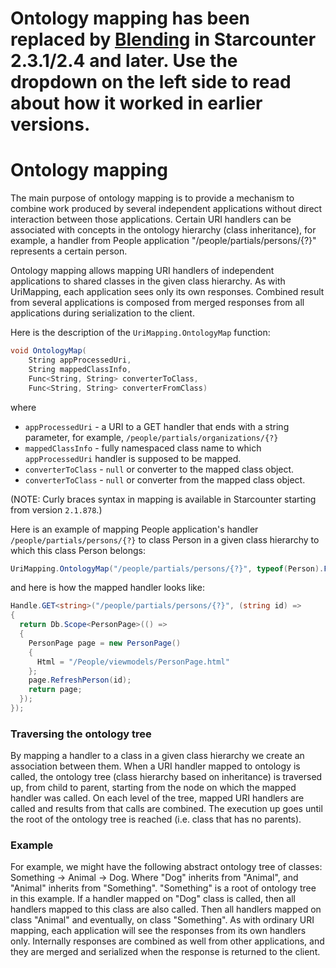 
# Ontology mapping has been replaced by [Blending](../blending/README.md) in Starcounter 2.3.1/2.4 and later. Use the dropdown on the left side to read about how it worked in earlier versions.

# Ontology mapping

The main purpose of ontology mapping is to provide a mechanism to combine work produced by several independent applications without direct interaction between those applications. Certain URI handlers can be associated with concepts in the ontology hierarchy (class inheritance), for example, a handler from People application "/people/partials/persons/{?}" represents a certain person.

Ontology mapping allows mapping URI handlers of independent applications to shared classes in the given class hierarchy. As with UriMapping, each application sees only its own responses. Combined result from several applications is composed from merged responses from all applications during serialization to the client.



Here is the description of the `UriMapping.OntologyMap` function:

```cs
void OntologyMap(
    String appProcessedUri,
    String mappedClassInfo,
    Func<String, String> converterToClass,
    Func<String, String> converterFromClass)

```
where
* `appProcessedUri` - a URI to a GET handler that ends with a string parameter, for example, `/people/partials/organizations/{?}`
* `mappedClassInfo` - fully namespaced class name to which `appProcessedUri` handler is supposed to be mapped.
* `converterToClass` - `null` or converter to the mapped class object.
* `converterToClass` - `null` or converter from the mapped class object.

(NOTE: Curly braces syntax in mapping is available in Starcounter starting from version `2.1.878`.)

Here is an example of mapping People application's handler `/people/partials/persons/{?}` to class Person in a given class hierarchy to which this class Person belongs:

```cs
UriMapping.OntologyMap("/people/partials/persons/{?}", typeof(Person).FullName, null, null);
```

and here is how the mapped handler looks like:

```cs
Handle.GET<string>("/people/partials/persons/{?}", (string id) =>
{
  return Db.Scope<PersonPage>(() =>
  {
    PersonPage page = new PersonPage()
    {
      Html = "/People/viewmodels/PersonPage.html"
    };
    page.RefreshPerson(id);
    return page;
  });
});
```

### Traversing the ontology tree

By mapping a handler to a class in a given class hierarchy we create an association between them. When a URI handler mapped to ontology is called, the ontology tree (class hierarchy based on inheritance) is traversed up, from child to parent, starting from the node on which the mapped handler was called. On each level of the tree, mapped URI handlers are called and results from that calls are combined. The execution up goes until the root of the ontology tree is reached (i.e. class that has no parents).

### Example

For example, we might have the following abstract ontology tree of classes: Something -> Animal -> Dog. Where "Dog" inherits from "Animal", and "Animal" inherits from "Something". "Something" is a root of ontology tree in this example. If a handler mapped on "Dog" class is called, then all handlers mapped to this class are also called. Then all handlers mapped on class "Animal" and eventually, on class "Something". As with ordinary URI mapping, each application will see the responses from its own handlers only. Internally responses are combined as well from other applications, and they are merged and serialized when the response is returned to the client.
